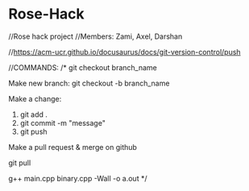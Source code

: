 # Rose-Hack

//Rose hack project
//Members: Zami, Axel, Darshan

//https://acm-ucr.github.io/docusaurus/docs/git-version-control/push

//COMMANDS:
/*
git checkout branch_name

Make new branch:
git checkout -b branch_name

Make a change:
1. git add .
2. git commit -m "message"
3. git push

Make a pull request & merge on github

git pull

g++ main.cpp binary.cpp -Wall -o a.out
*/



